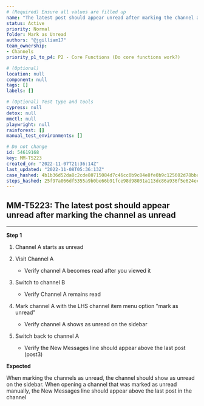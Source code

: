 ```yaml
---
# (Required) Ensure all values are filled up
name: "The latest post should appear unread after marking the channel as unread"
status: Active
priority: Normal
folder: Mark as Unread
authors: "@jgilliam17"
team_ownership: 
- Channels
priority_p1_to_p4: P2 - Core Functions (Do core functions work?)

# (Optional)
location: null
component: null
tags: []
labels: []

# (Optional) Test type and tools
cypress: null
detox: null
mmctl: null
playwright: null
rainforest: []
manual_test_environments: []

# Do not change
id: 54619168
key: MM-T5223
created_on: "2022-11-07T21:36:14Z"
last_updated: "2022-11-08T05:36:13Z"
case_hashed: 4b1b36d52da8c2cde80715084d7c46cc0b9c84e8fe0b9c125602d78bbaf91d774874ea1f7d473423906998c6d9716ef6
steps_hashed: 25f97a066df5355a9b0be66b91fce98d98031a113dc86a936f5e624ecbf319b9e2968456e77db7140069fbe5afcd6c13
---
```


<!-- (Auto-generated) Based on frontmatter's "key" and "name" -->

## MM-T5223: The latest post should appear unread after marking the channel as unread

---

**Step 1**

1. Channel A starts as unread

2. Visit Channel A

   - Verify channel A becomes read after you viewed it

3. Switch to channel B

   - Verify Channel A remains read

4. Mark channel A with the LHS channel item menu option "mark as unread"

   - Verify channel A shows as unread on the sidebar

5. Switch back to channel A

   - Verify the New Messages line should appear above the last post (post3)

**Expected**

When marking the channels as unread, the channel should show as unread on the sidebar. When opening a channel that was marked as unread manually, the New Messages line should appear above the last post in the channel
